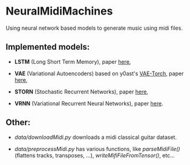 # NeuralMidiMachines

 Using neural network based models to generate music using midi files. 

## Implemented models:

 * **LSTM** (Long Short Term Memory), paper [here](http://web.eecs.utk.edu/~itamar/courses/ECE-692/Bobby_paper1.pdf),

 * **VAE** (Variational Autoencoders) based on y0ast's [VAE-Torch](https://github.com/y0ast/VAE-Torch), paper [here](https://arxiv.org/abs/1411.7610),

 * **STORN** (Stochastic Recurrent Networks), paper [here](https://arxiv.org/abs/1411.7610),

 * **VRNN** (Variational Recurrent Neural Networks), paper [here](https://arxiv.org/abs/1506.02216).

## Other:
 
 * *data/downloadMidi.py* downloads a midi classical guitar dataset.
 
 * *data/preprocessMidi.py* has various functions, like *parseMidiFile()* (flattens tracks, transposes, ...), *writeMifiFileFromTensor()*, etc...
